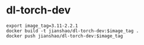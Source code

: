 # dl-torch-dev

~~~ shell
export image_tag=3.11-2.2.1
docker build -t jianshao/dl-torch-dev:$image_tag .
docker push jianshao/dl-torch-dev:$image_tag
~~~

